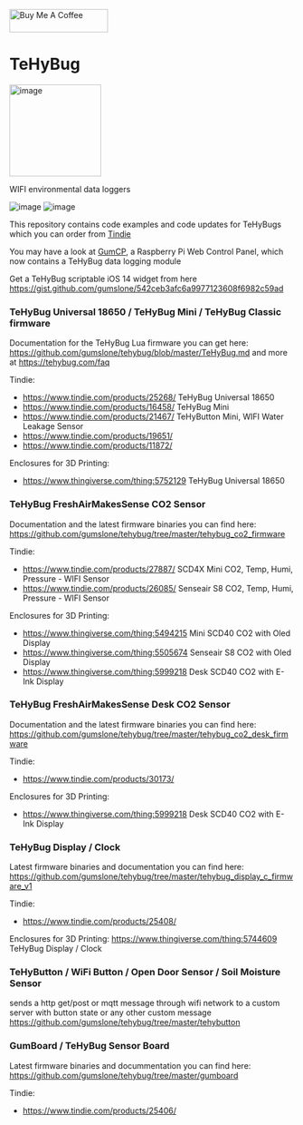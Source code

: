 <a href="https://www.buymeacoffee.com/gumslone" target="_blank"><img src="https://cdn.buymeacoffee.com/buttons/default-orange.png" alt="Buy Me A Coffee" height="41" width="174"></a>

# TeHyBug
<img width="162" alt="image" src="https://user-images.githubusercontent.com/12110353/195146098-03df797c-b357-48bd-8f26-aab0660727b0.png">

WIFI environmental data loggers

![image](https://user-images.githubusercontent.com/12110353/195148751-415b2703-193b-4d1f-b4a8-68d814f23aee.png)
![image](https://user-images.githubusercontent.com/12110353/195148833-edc0a3df-1d44-4b1c-92e2-4e26d639fd07.png)


This repository contains code examples and code updates for TeHyBugs which you can order from [Tindie](https://www.tindie.com/stores/gumslone/)

You may have a look at [GumCP](https://github.com/gumslone/GumCP), a Raspberry Pi Web Control Panel, which now contains a TeHyBug data logging module

Get a TeHyBug scriptable iOS 14 widget from here https://gist.github.com/gumslone/542ceb3afc6a9977123608f6982c59ad


### TeHyBug Universal 18650 / TeHyBug Mini / TeHyBug Classic firmware
Documentation for the TeHyBug Lua firmware you can get here: https://github.com/gumslone/tehybug/blob/master/TeHyBug.md
and more at https://tehybug.com/faq

Tindie:
- https://www.tindie.com/products/25268/ TeHyBug Universal 18650
- https://www.tindie.com/products/16458/ TeHyBug Mini
- https://www.tindie.com/products/21467/ TeHyButton Mini, WIFI Water Leakage Sensor
- https://www.tindie.com/products/19651/
- https://www.tindie.com/products/11872/


Enclosures for 3D Printing:
- https://www.thingiverse.com/thing:5752129 TeHyBug Universal 18650

### TeHyBug FreshAirMakesSense CO2 Sensor
Documentation and the latest firmware binaries you can find here: https://github.com/gumslone/tehybug/tree/master/tehybug_co2_firmware

Tindie:
- https://www.tindie.com/products/27887/ SCD4X Mini CO2, Temp, Humi, Pressure - WIFI Sensor
- https://www.tindie.com/products/26085/ Senseair S8 CO2, Temp, Humi, Pressure - WIFI Sensor

Enclosures for 3D Printing:
- https://www.thingiverse.com/thing:5494215 Mini SCD40 CO2 with Oled Display
- https://www.thingiverse.com/thing:5505674 Senseair S8 CO2 with Oled Display
- https://www.thingiverse.com/thing:5999218 Desk SCD40 CO2 with E-Ink Display

### TeHyBug FreshAirMakesSense Desk CO2 Sensor
Documentation and the latest firmware binaries you can find here: https://github.com/gumslone/tehybug/tree/master/tehybug_co2_desk_firmware

Tindie:
- https://www.tindie.com/products/30173/

Enclosures for 3D Printing:
- https://www.thingiverse.com/thing:5999218 Desk SCD40 CO2 with E-Ink Display

### TeHyBug Display / Clock
Latest firmware binaries and documentation you can find here: https://github.com/gumslone/tehybug/tree/master/tehybug_display_c_firmware_v1

Tindie:
- https://www.tindie.com/products/25408/

Enclosures for 3D Printing:
https://www.thingiverse.com/thing:5744609 TeHyBug Display / Clock

### TeHyButton / WiFi Button / Open Door Sensor / Soil Moisture Sensor
sends a http get/post or mqtt message through wifi network to a custom server with button state or any other custom message
https://github.com/gumslone/tehybug/tree/master/tehybutton

### GumBoard / TeHyBug Sensor Board
Latest firmware binaries and docummentation you can find here: https://github.com/gumslone/tehybug/tree/master/gumboard

Tindie:
- https://www.tindie.com/products/25406/
